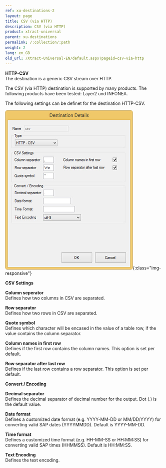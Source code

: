 ```yaml
---
ref: xu-destinations-2
layout: page
title: CSV (via HTTP)
description: CSV (via HTTP)
product: xtract-universal
parent: xu-destinations
permalink: /:collection/:path
weight: 2
lang: en_GB
old_url: /Xtract-Universal-EN/default.aspx?pageid=csv-via-http
---
```


**HTTP-CSV** <br>
The destination is a generic CSV stream over HTTP. 

The CSV (via HTTP) destination is supported by many products. The following products have been tested: Layer2 und INFONEA. 

The following settings can be definet for the destination HTTP-CSV.

![CSV-Destination-Details](/img/content/CSV-Destination-Details.jpg){:class="img-responsive"}

**CSV Settings**

**Column seperator** <br>
Defines how two columns in CSV are separated.

**Row separator** <br>
Defines how two rows in CSV are separated.

**Quote symbol** <br>
Defines which character will be encased in the value of a table row, if the value contains the column separator.

**Column names in first row** <br>
Defines if the first row contains the column names. This option is set per default.

**Row separator after last row** <br>
Defines if the last row contains a row separator. This option is set per default.


**Convert / Encoding**

**Decimal separator** <br>
Defines the decimal separator of decimal number for the output. Dot (.) is the default value. 
             
**Date format** <br>
Defines a customized date format (e.g. YYYY-MM-DD or MM/DD/YYYY) for converting valid SAP dates (YYYYMMDD). Default is YYYY-MM-DD.

**Time format** <br>
Defines a customized time format (e.g. HH-MM-SS or HH:MM:SS) for converting valid SAP times (HHMMSS). Default is HH:MM:SS.

**Text Encoding** <br> 
Defines the text encoding.